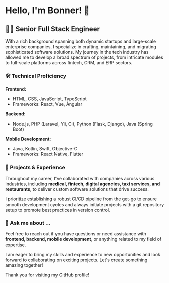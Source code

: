 # Hello, I'm Bonner! 👋

## 👨‍💻 Senior Full Stack Engineer

With a rich background spanning both dynamic startups and large-scale enterprise companies, I specialize in crafting, maintaining, and migrating sophisticated software solutions. My journey in the tech industry has allowed me to develop a broad spectrum of projects, from intricate modules to full-scale platforms across fintech, CRM, and ERP sectors.

### 🛠 Technical Proficiency

**Frontend:**
- HTML, CSS, JavaScript, TypeScript
- Frameworks: React, Vue, Angular

**Backend:**
- Node.js, PHP (Laravel, Yii, CI), Python (Flask, Django), Java (Spring Boot)

**Mobile Development:**
- Java, Kotlin, Swift, Objective-C
- Frameworks: React Native, Flutter

### 🚀 Projects & Experience

Throughout my career, I've collaborated with companies across various industries, including **medical, fintech, digital agencies, taxi services, and restaurants**, to deliver custom software solutions that drive success.

I prioritize establishing a robust CI/CD pipeline from the get-go to ensure smooth development cycles and always initiate projects with a git repository setup to promote best practices in version control.

### 💬 Ask me about ...

Feel free to reach out if you have questions or need assistance with **frontend, backend, mobile development**, or anything related to my field of expertise.

I am eager to bring my skills and experience to new opportunities and look forward to collaborating on exciting projects. Let's create something amazing together!

Thank you for visiting my GitHub profile!
